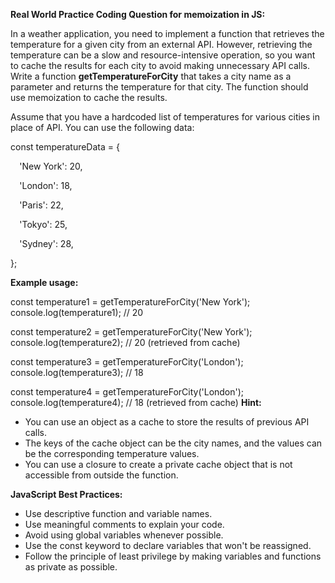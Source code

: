 ﻿**Real World Practice Coding Question for memoization in JS:** 

In a weather application, you need to implement a function that retrieves the temperature for a given city from an external API. However, retrieving the temperature can be a slow and resource-intensive operation, so you want to cache the results for each city to avoid making unnecessary API calls. Write a function **getTemperatureForCity** that takes a city name as a parameter and returns the temperature for that city. The function should use memoization to cache the results. 

Assume that you have a hardcoded list of temperatures for various cities in place of API. You can use the following data: 

const temperatureData = { 

`  `'New York': 20, 

`  `'London': 18, 

`  `'Paris': 22, 

`  `'Tokyo': 25, 

`  `'Sydney': 28, 

}; 

**Example usage:** 

const temperature1 = getTemperatureForCity('New York'); console.log(temperature1); // 20 

const temperature2 = getTemperatureForCity('New York'); console.log(temperature2); // 20 (retrieved from cache) 

const temperature3 = getTemperatureForCity('London'); console.log(temperature3); // 18 

const temperature4 = getTemperatureForCity('London'); console.log(temperature4); // 18 (retrieved from cache) **Hint:**  

- You can use an object as a cache to store the results of previous API calls.  
- The keys of the cache object can be the city names, and the values can be the corresponding temperature values.  
- You can use a closure to create a private cache object that is not accessible from outside the function. 

**JavaScript Best Practices:** 

- Use descriptive function and variable names. 
- Use meaningful comments to explain your code. 
- Avoid using global variables whenever possible. 
- Use the const keyword to declare variables that won't be reassigned. 
- Follow the principle of least privilege by making variables and functions as private as possible. 
